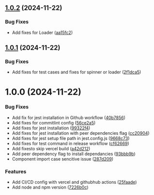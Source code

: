 ## [1.0.2](https://github.com/anilkumarswain140/RecipeAppNextJs/compare/v1.0.1...v1.0.2) (2024-11-22)


### Bug Fixes

* Add fixes for Loader ([aa15fc2](https://github.com/anilkumarswain140/RecipeAppNextJs/commit/aa15fc27d9b1568493f5ca0c8909355a5c8ec4f7))

## [1.0.1](https://github.com/anilkumarswain140/RecipeAppNextJs/compare/v1.0.0...v1.0.1) (2024-11-22)


### Bug Fixes

* Add fixes for test cases and fixes for spinner or loader ([2f1dca5](https://github.com/anilkumarswain140/RecipeAppNextJs/commit/2f1dca57467cada9a6bfecf4ce951e59c8f57cd3))

# 1.0.0 (2024-11-22)


### Bug Fixes

* Add fix for jest installation in Github workflow ([40b7856](https://github.com/anilkumarswain140/RecipeAppNextJs/commit/40b78568a08241a4ca62357136d5c47815133d67))
* Add fixes for commitlint config ([56ce2a5](https://github.com/anilkumarswain140/RecipeAppNextJs/commit/56ce2a51b8c088e0df7c51c4200fa18a219c7b53))
* Add fixes for jest installation ([99322f4](https://github.com/anilkumarswain140/RecipeAppNextJs/commit/99322f44f4ff61ede627c946e9ece19205aef493))
* Add fixes for jest installation with peer dependencies flag ([cc20904](https://github.com/anilkumarswain140/RecipeAppNextJs/commit/cc20904b04a64d56d1df4512530ebc3d8f09f6cd))
* Add fixes for jest setup file path in jest.config.js ([9668c73](https://github.com/anilkumarswain140/RecipeAppNextJs/commit/9668c73090715097b7eda47fa2cdd4ffbb8da64d))
* Add fixes for test command in release workflow ([cf62669](https://github.com/anilkumarswain140/RecipeAppNextJs/commit/cf6266919cb69e17c448a44edce81c04ee8b03e9))
* Add fixesto skip vercel build ([a42d212](https://github.com/anilkumarswain140/RecipeAppNextJs/commit/a42d212f8b71ec297bc3312affae9a08a9ab9092))
* Add peer dependency flag to install dependancies ([93bbb9b](https://github.com/anilkumarswain140/RecipeAppNextJs/commit/93bbb9b626a731379760f11b78b25bd0c6faaf19))
* Component import case sencitive  issue ([287d209](https://github.com/anilkumarswain140/RecipeAppNextJs/commit/287d20944b1f8af35885e99c8ee27ab263a152c1))


### Features

*  Add CI/CD config with vercel and githubhub actions ([25faade](https://github.com/anilkumarswain140/RecipeAppNextJs/commit/25faade86441a04a64eb204aa4f2dd77e1342d7d))
*  Add node and npm version ([7226b0c](https://github.com/anilkumarswain140/RecipeAppNextJs/commit/7226b0c921af67ba4204c2d6ba2f69444a901f46))
